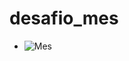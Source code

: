 # desafio_mes

- ![Mes](https://user-images.githubusercontent.com/82780957/188344602-2853a3a9-7c04-483a-90cb-325390a1ec66.png)

